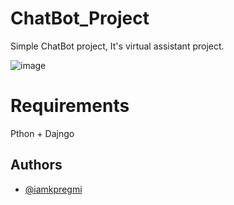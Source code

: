 # ChatBot_Project
Simple ChatBot project, It's virtual assistant project.

![image](https://github.com/user-attachments/assets/0d9643b0-b5a4-4c55-b8d1-dd82df999825)

# Requirements
  Pthon + Dajngo  

## Authors

- [@iamkpregmi](https://www.github.com/iamkpregmi)
